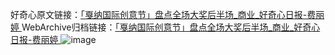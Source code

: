 好奇心原文链接：[「戛纳国际创意节」盘点全场大奖后半场_商业_好奇心日报-费丽婷 ](https://www.qdaily.com/articles/11378.html)
WebArchive归档链接：[「戛纳国际创意节」盘点全场大奖后半场_商业_好奇心日报-费丽婷 ](http://web.archive.org/web/20190623164417/https://www.qdaily.com/articles/11378.html)
![image](http://ww3.sinaimg.cn/large/007d5XDply1g3wgwvifgvj30u04xf7wh)